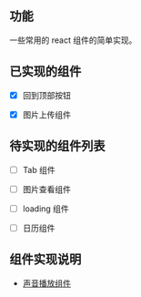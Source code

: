 
## 功能

一些常用的 react 组件的简单实现。

## 已实现的组件

- [x] 回到顶部按钮
- [x] 图片上传组件


## 待实现的组件列表

- [ ] Tab 组件
- [ ] 图片查看组件
- [ ] loading 组件
- [ ] 日历组件


## 组件实现说明

- [声音播放组件](https://github.com/noiron/simple-react-components/blob/master/src/components/SoundBar/README.md)
